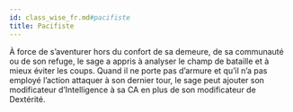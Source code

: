 ```yaml
---
id: class_wise_fr.md#pacifiste
title: Pacifiste
---
```


À force de s’aventurer hors du confort de sa demeure, de sa communauté ou de son refuge, le sage a appris à analyser le champ de bataille et à mieux éviter les coups. Quand il ne porte pas d’armure et qu’il n’a pas employé l’action attaquer à son dernier tour, le sage peut ajouter son modificateur d’Intelligence à sa CA en plus de son modificateur de Dextérité.

